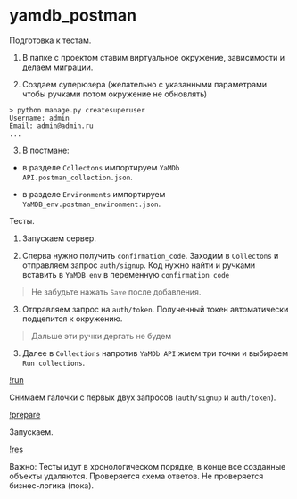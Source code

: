 # yamdb_postman

Подготовка к тестам.

1. В папке с проектом ставим виртуальное окружение, зависимости и делаем миграции.

2. Создаем суперюзера (желательно с указанными параметрами чтобы ручками потом окружение не обновлять)

```
> python manage.py createsuperuser        
Username: admin
Email: admin@admin.ru
...
```

3. В постмане:
- в разделе `Collectons` импортируем `YaMDb API.postman_collection.json`.

- в разделе `Environments` импортируем `YaMDB_env.postman_environment.json`.

Тесты.

1. Запускаем сервер.

2. Сперва нужно получить `confirmation_code`. Заходим в `Collectons` и отправляем запрос `auth/signup`. 
Код нужно найти и ручками вставить в `YaMDB_env` в переменную `confirmation_code`
> Не забудьте нажать `Save` после добавления.

3. Отправляем запрос на `auth/token`. Полученный токен автоматически подцепится к окружению. 
>Дальше эти ручки дергать не будем

3. Далее в `Collections` напротив `YaMDb API` жмем три точки и выбираем `Run collections`.

[!run](/image/run.png)

Снимаем галочки с первых двух запросов (`auth/signup` и `auth/token`).

[!prepare](/image/prepare.png)

Запускаем. 

[!res](/image/res.png)


Важно:
Тесты идут в хронологическом порядке, в конце все созданные объекты удаляются.  Проверяется схема ответов. Не проверяется бизнес-логика (пока).
 